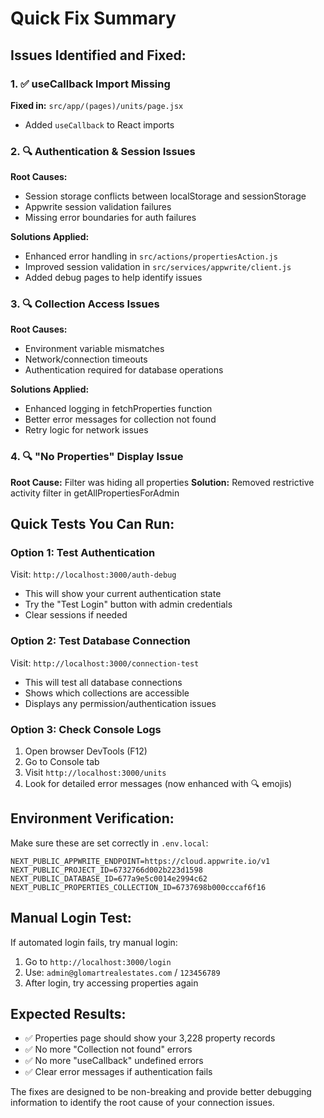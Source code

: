 # Quick Fix Summary

## Issues Identified and Fixed:

### 1. ✅ useCallback Import Missing
**Fixed in:** `src/app/(pages)/units/page.jsx`
- Added `useCallback` to React imports

### 2. 🔍 Authentication & Session Issues
**Root Causes:**
- Session storage conflicts between localStorage and sessionStorage
- Appwrite session validation failures
- Missing error boundaries for auth failures

**Solutions Applied:**
- Enhanced error handling in `src/actions/propertiesAction.js`
- Improved session validation in `src/services/appwrite/client.js` 
- Added debug pages to help identify issues

### 3. 🔍 Collection Access Issues  
**Root Causes:**
- Environment variable mismatches
- Network/connection timeouts
- Authentication required for database operations

**Solutions Applied:**
- Enhanced logging in fetchProperties function
- Better error messages for collection not found
- Retry logic for network issues

### 4. 🔍 "No Properties" Display Issue
**Root Cause:** Filter was hiding all properties
**Solution:** Removed restrictive activity filter in getAllPropertiesForAdmin

## Quick Tests You Can Run:

### Option 1: Test Authentication
Visit: `http://localhost:3000/auth-debug`
- This will show your current authentication state
- Try the "Test Login" button with admin credentials
- Clear sessions if needed

### Option 2: Test Database Connection  
Visit: `http://localhost:3000/connection-test`
- This will test all database connections
- Shows which collections are accessible
- Displays any permission/authentication issues

### Option 3: Check Console Logs
1. Open browser DevTools (F12)
2. Go to Console tab
3. Visit `http://localhost:3000/units`
4. Look for detailed error messages (now enhanced with 🔍 emojis)

## Environment Verification:
Make sure these are set correctly in `.env.local`:
```
NEXT_PUBLIC_APPWRITE_ENDPOINT=https://cloud.appwrite.io/v1
NEXT_PUBLIC_PROJECT_ID=6732766d002b223d1598
NEXT_PUBLIC_DATABASE_ID=677a9e5c0014e2994c62
NEXT_PUBLIC_PROPERTIES_COLLECTION_ID=6737698b000cccaf6f16
```

## Manual Login Test:
If automated login fails, try manual login:
1. Go to `http://localhost:3000/login`
2. Use: `admin@glomartrealestates.com` / `123456789`
3. After login, try accessing properties again

## Expected Results:
- ✅ Properties page should show your 3,228 property records
- ✅ No more "Collection not found" errors  
- ✅ No more "useCallback" undefined errors
- ✅ Clear error messages if authentication fails

The fixes are designed to be non-breaking and provide better debugging information to identify the root cause of your connection issues.
